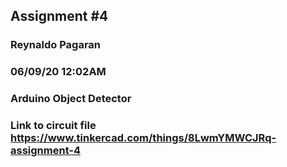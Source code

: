 ## Assignment #4 
### Reynaldo Pagaran
### 06/09/20 12:02AM
### Arduino Object Detector
### Link to circuit file https://www.tinkercad.com/things/8LwmYMWCJRq-assignment-4